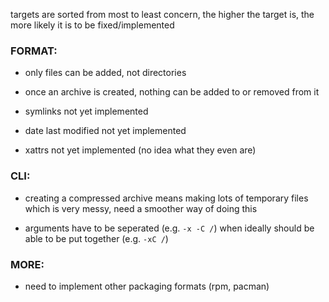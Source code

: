 
targets are sorted from most to least concern, the
higher the target is, the more likely it is to be
fixed/implemented

### FORMAT:

 * only files can be added, not directories

 * once an archive is created, nothing can be added to or
   removed from it

 * symlinks not yet implemented

 * date last modified not yet implemented

 * xattrs not yet implemented (no idea what they even are)

### CLI:

 * creating a compressed archive means making lots of temporary
   files which is very messy, need a smoother way of doing this

 * arguments have to be seperated (e.g. `-x -C /`) when ideally
   should be able to be put together (e.g. `-xC /`)

### MORE:

 * need to implement other packaging formats (rpm, pacman)
